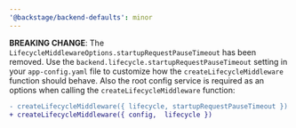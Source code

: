 ```yaml
---
'@backstage/backend-defaults': minor
---
```


**BREAKING CHANGE**: The `LifecycleMiddlewareOptions.startupRequestPauseTimeout` has been removed. Use the `backend.lifecycle.startupRequestPauseTimeout` setting in your `app-config.yaml` file to customize how the `createLifecycleMiddleware` function should behave. Also the root config service is required as an options when calling the `createLifecycleMiddleware` function:

```diff
- createLifecycleMiddleware({ lifecycle, startupRequestPauseTimeout })
+ createLifecycleMiddleware({ config,  lifecycle })
```
